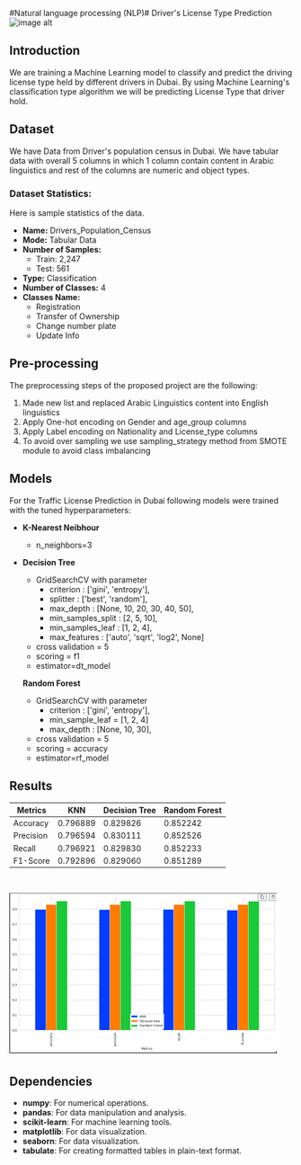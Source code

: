 #Natural language processing (NLP)# Driver's License Type Prediction
![image alt]()

## Introduction

We are training a Machine Learning model to classify and predict the driving license type held by different drivers in Dubai. By using Machine Learning's classification type algorithm we will be predicting License Type that driver hold.

## Dataset

We have Data from Driver's population census in Dubai. We have tabular data with overall 5 columns in which 1 column contain content in Arabic linguistics and rest of the columns are numeric and object types.
### Dataset Statistics:

Here is sample statistics of the data.

- **Name:** Drivers_Population_Census
- **Mode:** Tabular Data
- **Number of Samples:** 
  - Train: 2,247 
  - Test: 561
- **Type:** Classification
- **Number of Classes:** 4
- **Classes Name:** 
  - Registration
  - Transfer of Ownership
  - Change number plate
  - Update Info

## Pre-processing

The preprocessing steps of the proposed project are the following:
<list of preprocessing steps>

1. Made new list and replaced Arabic Linguistics content into English linguistics
2. Apply One-hot encoding on Gender and age_group columns
3. Apply Label encoding on Nationality and License_type columns
4. To avoid over sampling we use sampling_strategy method from SMOTE module to avoid class imbalancing

## Models

For the Traffic License Prediction in Dubai following models were trained with the tuned hyperparameters:


- **K-Nearest Neibhour**
  - n_neighbors=3

- **Decision Tree**
  - GridSearchCV with parameter 
      - criterion : ['gini', 'entropy'],
      - splitter : ['best', 'random'],
      - max_depth : [None, 10, 20, 30, 40, 50],
      - min_samples_split : [2, 5, 10],
      - min_samples_leaf : [1, 2, 4],
      - max_features : ['auto', 'sqrt', 'log2', None]
  - cross validation = 5
  - scoring = f1
  - estimator=dt_model

  **Random Forest**
  - GridSearchCV with parameter 
      - criterion : ['gini', 'entropy'],
      - min_sample_leaf = [1, 2, 4]
      - max_depth : [None, 10, 30],
  - cross validation = 5
  - scoring = accuracy
  - estimator=rf_model

## Results


| Metrics    |    KNN   | Decision Tree | Random Forest |
|------------|----------|---------------|---------------|
| Accuracy   | 0.796889 |     0.829826  |     0.852242   |
| Precision  | 0.796594 |     0.830111  |     0.852526   |
| Recall     | 0.796921 |     0.829830  |     0.852233   |
| F1-Score   | 0.792896 |     0.829060  |     0.851289   |

<br>

![alt text](image.png)

## Dependencies

- **numpy**: For numerical operations.
- **pandas**: For data manipulation and analysis.
- **scikit-learn**: For machine learning tools.
- **matplotlib**: For data visualization.
- **seaborn**: For data visualization.
- **tabulate**: For creating formatted tables in plain-text format.



